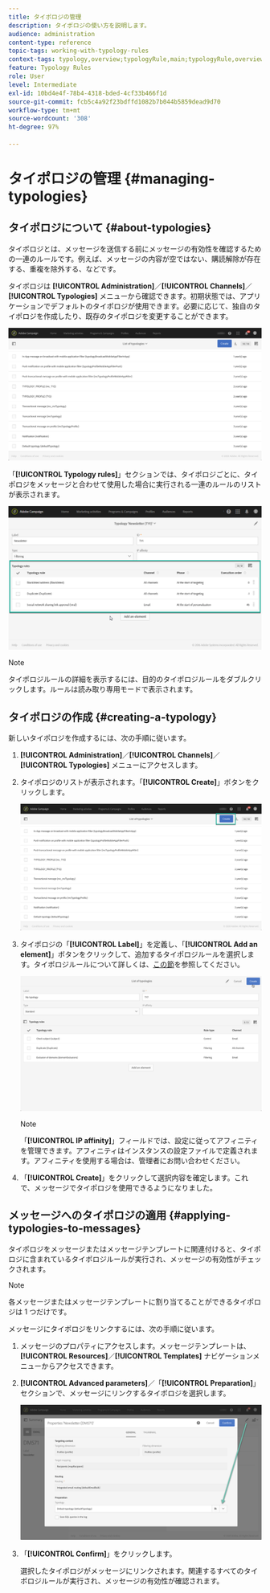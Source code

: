 ```yaml
---
title: タイポロジの管理
description: タイポロジの使い方を説明します。
audience: administration
content-type: reference
topic-tags: working-with-typology-rules
context-tags: typology,overview;typologyRule,main;typologyRule,overview
feature: Typology Rules
role: User
level: Intermediate
exl-id: 10bd4e4f-78b4-4318-bded-4cf33b466f1d
source-git-commit: fcb5c4a92f23bdffd1082b7b044b5859dead9d70
workflow-type: tm+mt
source-wordcount: '308'
ht-degree: 97%

---
```


# タイポロジの管理 {#managing-typologies}

## タイポロジについて {#about-typologies}

タイポロジとは、メッセージを送信する前にメッセージの有効性を確認するための一連のルールです。例えば、メッセージの内容が空ではない、購読解除が存在する、重複を除外する、などです。

タイポロジは **[!UICONTROL Administration]**／**[!UICONTROL Channels]**／**[!UICONTROL Typologies]** メニューから確認できます。初期状態では、アプリケーションでデフォルトのタイポロジが使用できます。必要に応じて、独自のタイポロジを作成したり、既存のタイポロジを変更することができます。

![](assets/typologies-list.png)

「**[!UICONTROL Typology rules]**」セクションでは、タイポロジごとに、タイポロジをメッセージと合わせて使用した場合に実行される一連のルールのリストが表示されます。

![](assets/typology_typo-rule-list.png)

>[!NOTE]
>
>タイポロジルールの詳細を表示するには、目的のタイポロジルールをダブルクリックします。ルールは読み取り専用モードで表示されます。

## タイポロジの作成 {#creating-a-typology}

新しいタイポロジを作成するには、次の手順に従います。

1. **[!UICONTROL Administration]**／**[!UICONTROL Channels]**／**[!UICONTROL Typologies]** メニューにアクセスします。

1. タイポロジのリストが表示されます。「**[!UICONTROL Create]**」ボタンをクリックします。

   ![](assets/typologies-create.png)

1. タイポロジの「**[!UICONTROL Label]**」を定義し、「**[!UICONTROL Add an element]**」ボタンをクリックして、追加するタイポロジルールを選択します。タイポロジルールについて詳しくは、[この節](../../sending/using/managing-typology-rules.md)を参照してください。

   ![](assets/typology_addrules.png)

   >[!NOTE]
   >
   >「**[!UICONTROL IP affinity]**」フィールドでは、設定に従ってアフィニティを管理できます。アフィニティはインスタンスの設定ファイルで定義されます。アフィニティを使用する場合は、管理者にお問い合わせください。

1. 「**[!UICONTROL Create]**」をクリックして選択内容を確定します。これで、メッセージでタイポロジを使用できるようになりました。

## メッセージへのタイポロジの適用 {#applying-typologies-to-messages}

タイポロジをメッセージまたはメッセージテンプレートに関連付けると、タイポロジに含まれているタイポロジルールが実行され、メッセージの有効性がチェックされます。

>[!NOTE]
>
>各メッセージまたはメッセージテンプレートに割り当てることができるタイポロジは 1 つだけです。

メッセージにタイポロジをリンクするには、次の手順に従います。

1. メッセージのプロパティにアクセスします。メッセージテンプレートは、**[!UICONTROL Resources]**／**[!UICONTROL Templates]** ナビゲーションメニューからアクセスできます。

1. **[!UICONTROL Advanced parameters]**／「**[!UICONTROL Preparation]**」セクションで、メッセージにリンクするタイポロジを選択します。

   ![](assets/typology_message.png)

1. 「**[!UICONTROL Confirm]**」をクリックします。

   選択したタイポロジがメッセージにリンクされます。関連するすべてのタイポロジルールが実行され、メッセージの有効性が確認されます。
